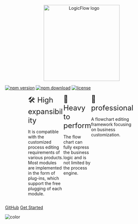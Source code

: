 <p align="center">
  <a href="https://github.com/didi/LogicFlow" target="_blank">
    <img
      src="./_images/logo.png"
      alt="LogicFlow logo"
      width="250"
      class='logo'
    />
  </a>
</p>

[![npm version][npm-v-img]][npm-url]
[![npm download][npm-dl-img]][npm-url]
[![license][license-img]][license-url]

<div style="display: flex;justify-content: space-between;width:70%;margin: 0 auto;">
  <div style="width: 33%">
    <font size=5>🛠 High expansibility</font>
    <p>It is compatible with the customized process editing requirements of various products. Most modules are implemented in the form of plug-ins, which support the free plugging of each module.</p>
  </div>
  <div style="width: 33%">
    <font size=5>🚀 Heavy to perform</font>
    <p><font size=>The flow chart can fully express the business logic and is not limited by the process engine.</font></p>
  </div>
  <div>
    <font size=5>🎯 professional</font>
    <p>A flowchart editing framework focusing on business customization.</p>
  </div>
</div>

[GitHub](https://github.com/didi/LogicFlow)
[Get Started](en/guide/start)

[npm-url]: https://www.npmjs.com/package/@logicflow/core
[npm-v-img]: https://img.shields.io/npm/v/@logicflow/core
[npm-dl-img]: https://img.shields.io/npm/dm/@logicflow/core
[license-url]: https://github.com/didi/LogicFlow/blob/master/LICENSE
[license-img]: https://img.shields.io/npm/l/@logicflow/core

![color](#ffffff)

